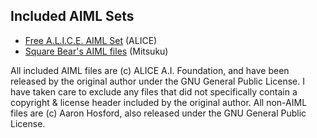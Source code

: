 ## Included AIML Sets 

* [Free A.L.I.C.E. AIML Set](
  https://code.google.com/archive/p/aiml-en-us-foundation-alice/downloads)
  (ALICE)
* [Square Bear's AIML files](http://www.square-bear.co.uk/aiml/) 
  (Mitsuku)

All included AIML files are (c) ALICE A.I. Foundation, and have been 
released by the original author under the GNU General Public License. 
I have taken care to exclude any files that did not specifically contain
a copyright & license header included by the original author. All non-AIML
files are (c) Aaron Hosford, also released under the GNU General Public
License.
